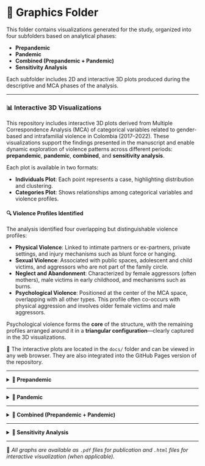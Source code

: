 # 📁 Graphics Folder

This folder contains visualizations generated for the study, organized into four subfolders based on analytical phases:

- **Prepandemic**
- **Pandemic**
- **Combined (Prepandemic + Pandemic)**
- **Sensitivity Analysis**

Each subfolder includes 2D and interactive 3D plots produced during the descriptive and MCA phases of the analysis.

---

### 📊 Interactive 3D Visualizations

This repository includes interactive 3D plots derived from Multiple Correspondence Analysis (MCA) of categorical variables related to gender-based and intrafamilial violence in Colombia (2017–2022). These visualizations support the findings presented in the manuscript and enable dynamic exploration of violence patterns across different periods: **prepandemic**, **pandemic**, **combined**, and **sensitivity analysis**.

Each plot is available in two formats:
- **Individuals Plot**: Each point represents a case, highlighting distribution and clustering.
- **Categories Plot**: Shows relationships among categorical variables and violence profiles.

#### 🔍 Violence Profiles Identified

The analysis identified four overlapping but distinguishable violence profiles:

- **Physical Violence**: Linked to intimate partners or ex-partners, private settings, and injury mechanisms such as blunt force or hanging.
- **Sexual Violence**: Associated with public spaces, adolescent and child victims, and aggressors who are not part of the family circle.
- **Neglect and Abandonment**: Characterized by female aggressors (often mothers), male victims in early childhood, and mechanisms such as burns.
- **Psychological Violence**: Positioned at the center of the MCA space, overlapping with all other types. This profile often co-occurs with physical aggression and involves older female victims and male aggressors.

Psychological violence forms the **core** of the structure, with the remaining profiles arranged around it in a **triangular configuration**—clearly captured in the 3D visualizations.

📂 The interactive plots are located in the `docs/` folder and can be viewed in any web browser. They are also integrated into the GitHub Pages version of the repository.

---

<details>
<summary><strong>📂 Prepandemic</strong></summary>

Visualizations based on data from the prepandemic period (2017–2019).

Includes:
- Scree plot  
- MCA 2D biplots (variables and categories)  
- MCA 2D categories with quadrant shading  
- 2D individual plot colored by type of violence  
- Interactive 3D MCA plots (individuals and categories)  

</details>

---

<details>
<summary><strong>📂 Pandemic</strong></summary>

Visualizations based on data from the pandemic period (2020–2022).

Includes:
- Scree plot  
- MCA 2D biplots (variables and categories)  
- MCA 2D categories with quadrant shading  
- 2D individual plot colored by type of violence  
- Interactive 3D MCA plots (individuals and categories)  

</details>

---

<details>
<summary><strong>📂 Combined (Prepandemic + Pandemic)</strong></summary>

Visual outputs generated by merging both time periods to examine overall clustering and shared patterns.

Includes:
- Scree plot  
- MCA 2D biplots (variables and categories)  
- Interactive 3D MCA plots (individuals and categories)  

ℹ️ *Additional 2D plots (e.g., overlays and quadrant shading) are detailed in the manuscript.*

</details>

---

<details>
<summary><strong>📂 Sensitivity Analysis</strong></summary>

Visual outputs comparing complete-case data with the full dataset.

Includes:
- Scree plot  
- MCA 2D biplots (variables and categories)  
- Bar plots of violence by sex  
- Individual MCA plot (2D)  
- Interactive 3D MCA plots (individuals and categories)  

</details>

---

📌 *All graphs are available as `.pdf` files for publication and `.html` files for interactive visualization (when applicable).*

